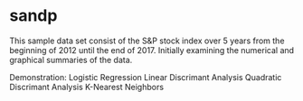 # sandp
This sample data set consist of the S&P stock index over 5 years from the beginning of 2012 until the end of 2017.
Initially examining the numerical and graphical summaries of the data.

Demonstration:
Logistic Regression
Linear Discrimant Analysis
Quadratic Discrimant Analysis
K-Nearest Neighbors
